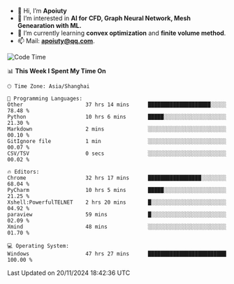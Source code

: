 - 👋 Hi, I’m **Apoiuty**
- 👀 I’m interested in **AI for CFD, Graph Neural Network, Mesh Genearation with ML.**
- 🌱 I’m currently learning **convex optimization** and **finite volume method**.
- 📫 Mail: **apoiuty@qq.com**.


<!--START_SECTION:waka-->
![Code Time](http://img.shields.io/badge/Code%20Time-1%2C432%20hrs%208%20mins-blue)

📊 **This Week I Spent My Time On** 

```text
🕑︎ Time Zone: Asia/Shanghai

💬 Programming Languages: 
Other                    37 hrs 14 mins      ████████████████████░░░░░   78.48 % 
Python                   10 hrs 6 mins       █████░░░░░░░░░░░░░░░░░░░░   21.30 % 
Markdown                 2 mins              ░░░░░░░░░░░░░░░░░░░░░░░░░   00.10 % 
GitIgnore file           1 min               ░░░░░░░░░░░░░░░░░░░░░░░░░   00.07 % 
CSV/TSV                  0 secs              ░░░░░░░░░░░░░░░░░░░░░░░░░   00.02 % 

🔥 Editors: 
Chrome                   32 hrs 17 mins      █████████████████░░░░░░░░   68.04 % 
PyCharm                  10 hrs 5 mins       █████░░░░░░░░░░░░░░░░░░░░   21.25 % 
Xshell:PowerfulTELNET    2 hrs 20 mins       █░░░░░░░░░░░░░░░░░░░░░░░░   04.92 % 
paraview                 59 mins             █░░░░░░░░░░░░░░░░░░░░░░░░   02.09 % 
Xmind                    48 mins             ░░░░░░░░░░░░░░░░░░░░░░░░░   01.70 % 

💻 Operating System: 
Windows                  47 hrs 27 mins      █████████████████████████   100.00 % 
```


 Last Updated on 20/11/2024 18:42:36 UTC
<!--END_SECTION:waka-->



<!---
Apoiuty/Apoiuty is a ✨ special ✨ repository because its `README.md` (this file) appears on your GitHub profile.
You can click the Preview link to take a look at your changes.
--->

